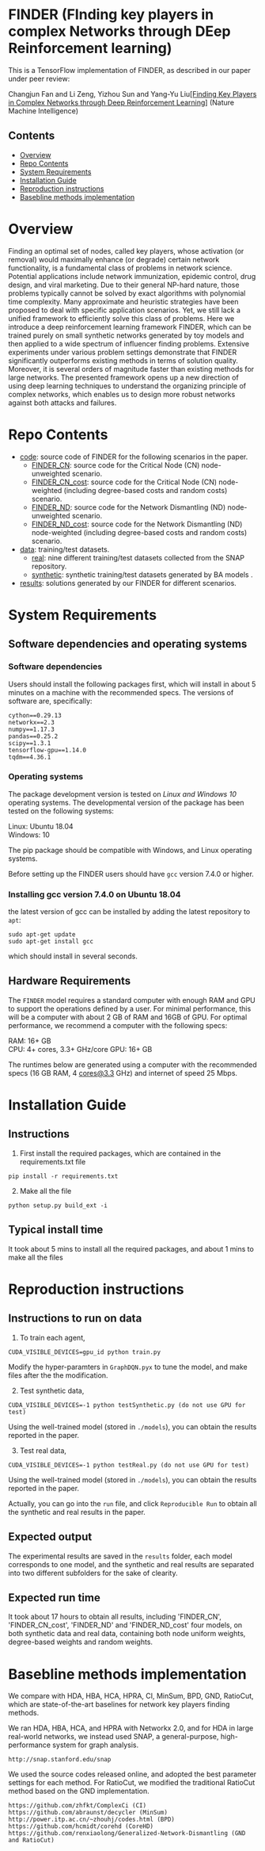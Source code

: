# FINDER (FInding key players in complex Networks through DEep Reinforcement learning)

This is a TensorFlow implementation of FINDER, as described in our paper under peer review:

Changjun Fan and Li Zeng, Yizhou Sun and Yang-Yu Liu[[Finding Key Players in Complex  Networks through Deep Reinforcement Learning]](#) (Nature Machine Intelligence)


## Contents

- [Overview](#overview)
- [Repo Contents](#repo-contents)
- [System Requirements](#system-requirements)
- [Installation Guide](#installation-guide)
- [Reproduction instructions](#reproduction-instructions)
- [Basebline methods implementation](#basebline-methods-implementation)

# Overview

Finding an optimal set of nodes, called key players, whose activation (or removal) would maximally enhance (or degrade) certain network functionality, is a fundamental class of problems in network science. Potential applications include network immunization, epidemic control, drug design, and viral marketing. Due to their general NP-hard nature, those problems typically cannot be solved by exact algorithms with polynomial time complexity. Many approximate and heuristic strategies have been proposed to deal with specific application scenarios. Yet, we still lack a unified framework to efficiently solve this class of problems. Here we introduce a deep reinforcement learning framework FINDER, which can be trained purely on small synthetic networks generated by toy models and then applied to a wide spectrum of influencer finding problems. Extensive experiments under various problem settings demonstrate that FINDER significantly outperforms existing methods in terms of solution quality. Moreover, it is several orders of magnitude faster than existing methods for large networks. The presented framework opens up a new direction of using deep learning techniques to understand the organizing principle of complex networks, which enables us to design more robust networks against both attacks and failures. 

# Repo Contents

- [code](./code): source code of FINDER for the following scenarios in the paper.
     - [FINDER_CN](./code/FINDER_CN): source code for the Critical Node (CN) node-unweighted scenario.
     - [FINDER_CN_cost](./code/FINDER_CN_cost): source code for the Critical Node (CN) node-weighted (including degree-based costs and random costs) scenario.
     - [FINDER_ND](./code/FINDER_ND): source code for the Network Dismantling (ND) node-unweighted scenario.
     - [FINDER_ND_cost](./code/FINDER_ND_cost): source code for the Network Dismantling (ND) node-weighted (including degree-based costs and random costs) scenario.
- [data](./data):  training/test datasets.
     - [real](./data/real): nine different training/test datasets collected from the SNAP repository.
     - [synthetic](./data/synthetic): synthetic training/test datasets generated by BA models .
- [results](./results): solutions generated by our FINDER for different scenarios.



# System Requirements

## Software dependencies and operating systems

### Software dependencies

Users should install the following packages first, which will install in about 5 minutes on a machine with the recommended specs. The versions of software are, specifically:
```
cython==0.29.13 
networkx==2.3 
numpy==1.17.3 
pandas==0.25.2 
scipy==1.3.1 
tensorflow-gpu==1.14.0 
tqdm==4.36.1
```

### Operating systems
The package development version is tested on *Linux and Windows 10* operating systems. The developmental version of the package has been tested on the following systems:

Linux: Ubuntu 18.04  
Windows: 10

The pip package should be compatible with Windows, and Linux operating systems.

Before setting up the FINDER users should have `gcc` version 7.4.0 or higher.

### Installing gcc version 7.4.0 on Ubuntu 18.04
the latest version of gcc can be installed by adding the latest repository to `apt`:
```
sudo apt-get update
sudo apt-get install gcc
```
which should install in several seconds.

## Hardware Requirements
The `FINDER` model requires a standard computer with enough RAM and GPU to support the operations defined by a user. For minimal performance, this will be a computer with about 2 GB of RAM and 16GB of GPU. For optimal performance, we recommend a computer with the following specs:

RAM: 16+ GB  
CPU: 4+ cores, 3.3+ GHz/core
GPU: 16+ GB

The runtimes below are generated using a computer with the recommended specs (16 GB RAM, 4 cores@3.3 GHz) and internet of speed 25 Mbps.


# Installation Guide

## Instructions
1. First install the required packages, which are contained in the requirements.txt file
```
pip install -r requirements.txt
```
2. Make all the file
```
python setup.py build_ext -i
```

## Typical install time
It took about 5 mins to install all the required packages, and about 1 mins to make all the files

# Reproduction instructions

## Instructions to run on data
1. To train each agent, 
```
CUDA_VISIBLE_DEVICES=gpu_id python train.py
```
Modify the hyper-paramters in `GraphDQN.pyx` to tune the model, and make files after the the modification.

2. Test synthetic data,
```
CUDA_VISIBLE_DEVICES=-1 python testSynthetic.py (do not use GPU for test)
```
Using the well-trained model (stored in `./models`), you can obtain the results reported in the paper.

3. Test real data,
```
CUDA_VISIBLE_DEVICES=-1 python testReal.py (do not use GPU for test)
```
Using the well-trained model (stored in `./models`), you can obtain the results reported in the paper.

Actually, you can go into the `run` file, and click `Reproducible Run` to obtain all the synthetic and real results in the paper.

## Expected output
The experimental results are saved in the `results` folder, each model corresponds to one model, and the synthetic and real results are separated into two different subfolders for the sake of clearity.

## Expected run time
 It took about 17 hours to obtain all results, including 'FINDER_CN', 'FINDER_CN_cost', 'FINDER_ND' and 'FINDER_ND_cost' four models, on both synthetic data and real data, containing both node uniform weights, degree-based weights and random weights.


# Basebline methods implementation
We compare with HDA, HBA, HCA, HPRA, CI, MinSum, BPD, GND, RatioCut, which are state-of-the-art baselines for network key players finding methods.

We ran HDA, HBA, HCA, and HPRA with Networkx 2.0, and for HDA in large real-world networks, we instead used SNAP, a general-purpose, high-performance system for graph analysis. 
```
http://snap.stanford.edu/snap 
```

We used the source codes released online, and adopted the best parameter settings for each method. For RatioCut, we modified the traditional RatioCut method based on the GND implementation.
```
https://github.com/zhfkt/ComplexCi (CI)
https://github.com/abraunst/decycler (MinSum)
http://power.itp.ac.cn/~zhouhj/codes.html (BPD)
https://github.com/hcmidt/corehd (CoreHD)
https://github.com/renxiaolong/Generalized-Network-Dismantling (GND and RatioCut)
```

